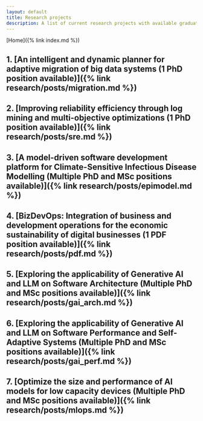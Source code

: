 ```yaml
---
layout: default
title: Research projects
description: A list of current research projects with available graduate positions
---
```


[Home]({% link index.md %})

## 1. [An intelligent and dynamic planner for adaptive migration of big data systems (1 PhD position available)]({% link research/posts/migration.md %})
## 2. [Improving reliability efficiency through log mining and multi-objective optimizations (1 PhD position available)]({% link research/posts/sre.md %})
## 3. [A model-driven software development platform for Climate-Sensitive Infectious Disease Modelling (Multiple PhD and MSc positions available)]({% link research/posts/epimodel.md %})
## 4. [BizDevOps: Integration of business and development operations for the economic sustainability of digital businesses (1 PDF position available)]({% link research/posts/pdf.md %})
## 5. [Exploring the applicability of Generative AI and LLM on Software Architecture (Multiple PhD and MSc positions available)]({% link research/posts/gai_arch.md %})
## 6. [Exploring the applicability of Generative AI and LLM on Software Performance and Self-Adaptive Systems (Multiple PhD and MSc positions available)]({% link research/posts/gai_perf.md %})
## 7. [Optimize the size and performance of AI models for low capacity devices (Multiple PhD and MSc positions available)]({% link research/posts/mlops.md %})


